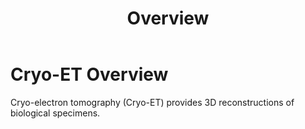 ﻿---
layout: default
title: "Overview"
parent: "Cryo-Electron Tomography"
nav_order: 2
---

# Cryo-ET Overview
Cryo-electron tomography (Cryo-ET) provides 3D reconstructions of biological specimens.
